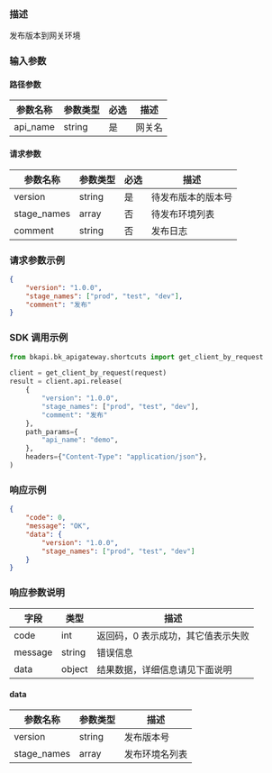 ### 描述

发布版本到网关环境

### 输入参数

#### 路径参数

| 参数名称 | 参数类型 | 必选 | 描述   |
| -------- | -------- | ---- | ------ |
| api_name | string   | 是   | 网关名 |

#### 请求参数

| 参数名称    | 参数类型 | 必选 | 描述               |
| ----------- | -------- |----| ------------------ |
| version     | string   | 是  | 待发布版本的版本号 |
| stage_names | array    | 否  | 待发布环境列表     |
| comment     | string   | 否  | 发布日志           |

### 请求参数示例

```json
{
    "version": "1.0.0",
    "stage_names": ["prod", "test", "dev"],
    "comment": "发布"
}
```

### SDK 调用示例

```python
from bkapi.bk_apigateway.shortcuts import get_client_by_request

client = get_client_by_request(request)
result = client.api.release(
    {
        "version": "1.0.0",
        "stage_names": ["prod", "test", "dev"],
        "comment": "发布"
    },
    path_params={
        "api_name": "demo",
    },
    headers={"Content-Type": "application/json"},
)
```


### 响应示例

```json
{
    "code": 0,
    "message": "OK",
    "data": {
        "version": "1.0.0",
        "stage_names": ["prod", "test", "dev"]
    }
}
```

### 响应参数说明

| 字段    | 类型   | 描述                               |
| ------- | ------ | ---------------------------------- |
| code    | int    | 返回码，0 表示成功，其它值表示失败 |
| message | string | 错误信息                           |
| data    | object | 结果数据，详细信息请见下面说明     |

#### data

| 参数名称    | 参数类型 | 描述           |
| ----------- | -------- | -------------- |
| version     | string   | 发布版本号     |
| stage_names | array    | 发布环境名列表 |
